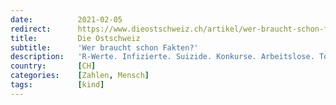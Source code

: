```yaml
---
date:          2021-02-05
redirect:      https://www.dieostschweiz.ch/artikel/wer-braucht-schon-fakten-og4gOPA
title:         Die Ostschweiz
subtitle:      'Wer braucht schon Fakten?'
description:   'R-Werte. Infizierte. Suizide. Konkurse. Arbeitslose. Tote, mit, an, ohne Corona. Wohin man auch schaut, man wird mit Zahlen und Fakten bombardiert. Unabhängig davon, was man glaubt und liest, Kritiker gibt es immer. Der – übrigens letzte – Gastbeitrag unseres Autors Josip Sunic.'
country:       [CH]
categories:    [Zahlen, Mensch]
tags:          [kind]
---
```

